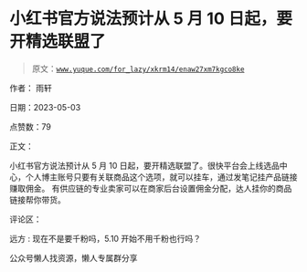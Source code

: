 # 小红书官方说法预计从 5 月 10 日起，要开精选联盟了

> 原文：[`www.yuque.com/for_lazy/xkrm14/enaw27xm7kgco8ke`](https://www.yuque.com/for_lazy/xkrm14/enaw27xm7kgco8ke)



作者： 雨轩



日期：2023-05-03



点赞数：79



正文：



小红书官方说法预计从 5 月 10 日起，要开精选联盟了。很快平台会上线选品中心，个人博主账号只要有关联商品这个选项，就可以挂车，通过发笔记挂产品链接赚取佣金。 有供应链的专业卖家可以在商家后台设置佣金分配，达人挂你的商品链接帮你带货。



评论区：



远方 : 现在不是要千粉吗，5.10 开始不用千粉也行吗？



公众号懒人找资源，懒人专属群分享

